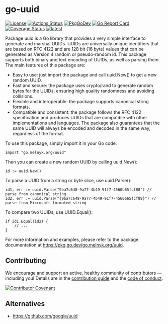 # go-uuid
[![License][license-img]][license] [![Actions Status][action-img]][action] [![PkgGoDev][pkggodev-img]][pkggodev] [![Go Report Card][goreport-img]][goreport] [![Coverage Status][codecov-img]][codecov]
[![latest][latest-img]][latest-link]


Package uuid is a Go library that provides a very simple interface to generate and marshal UUIDs. UUIDs are universally unique identifiers that are based on RFC 4122 and are 128 bit (16 byte) values that can be generated as Version 4 random or pseudo-random id. This package supports both binary and text encoding of UUIDs, as well as parsing them.
The main features of this package are:

- Easy to use: just import the package and call uuid.New() to get a new random UUID.
- Fast and secure: the package uses crypto/rand to generate random bytes for the UUIDs, ensuring high quality randomness and avoiding collisions.
- Flexible and interoperable: the package supports canonical string formats.
- Compatible and consistent: the package follows the RFC 4122 specification and produces UUIDs that are compatible with other implementations and languages. The package also guarantees that the same UUID will always be encoded and decoded in the same way, regardless of the format.

To use this package, simply import it in your Go code:

```
import "go.melnyk.org/uuid"
```

Then you can create a new random UUID by calling uuid.New():

```
id := uuid.New()
```

To parse a UUID from a string or byte slice, use uuid.Parse():

```
id1, err := uuid.Parse("9ba7c648-9a77-4b49-91f7-4560b65fcf88") // parse from canonical string
id2, err := uuid.Parse("{9ba7c648-9a77-4b49-91f7-4560b65fcf88}") // parse from Microsoft formated string
```

To compare two UUIDs, use UUID.Equal():

```
if id1.Equal(id2) {
    // ...
}
```

For more information and examples, please refer to the package documentation at https://pkg.go.dev/go.melnyk.org/uuid.

## Contributing
We encourage and support an active, healthy community of contributors &mdash;
including you! Details are in the [contribution guide](CONTRIBUTING.md) and
the [code of conduct](CODE_OF_CONDUCT.md).

[![Contributor Covenant][covenant-img]](CODE_OF_CONDUCT.md)

## Alternatives
- https://github.com/google/uuid

[covenant-img]: https://img.shields.io/badge/contributor%20covenant-v1.4%20adopted-ff69b4.svg
[license-img]: https://img.shields.io/badge/license-MIT-blue.svg
[license]: LICENSE
[action-img]: ../../workflows/Test/badge.svg
[action]: ../../actions
[goreport-img]: https://goreportcard.com/badge/go.melnyk.org/uuid
[goreport]: https://goreportcard.com/report/go.melnyk.org/uuid
[codecov-img]: https://codecov.io/gh/melnyk/go-uuid/branch/master/graph/badge.svg
[codecov]: https://codecov.io/gh/melnyk/go-uuid
[pkggodev-img]: https://pkg.go.dev/badge/go.melnyk.org/uuid
[pkggodev]: https://pkg.go.dev/go.melnyk.org/uuid
[latest-img]: https://img.shields.io/github/v/release/melnyk/go-uuid
[latest-link]: https://github.com/melnyk/go-uuid/releases/latest
